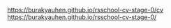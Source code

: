 https://burakyauhen.github.io/rsschool-cv-stage-0/cv
https://burakyauhen.github.io/rsschool-cv-stage-0/
